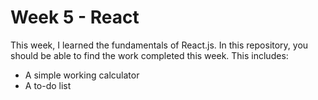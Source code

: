 # Week 5 - React

This week, I learned the fundamentals of React.js. In this repository, you should be able to find the work completed this week.
This includes:
- A simple working calculator
- A to-do list